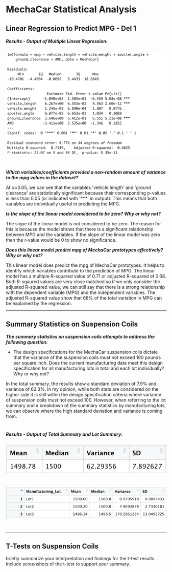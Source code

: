 # MechaCar Statistical Analysis



## Linear Regression to Predict MPG - Del 1

##### Results - Output of Multiple Linear Regression:

![linear regression](https://github.com/YanLuong/MechaCar_Statistical_Analysis/blob/main/screenshots/summary_linear_regression.png)

#
***Which variables/coefficients provided a non-random amount of variance to the mpg values in the dataset?***

At α=0.05, we can see that the variables 'vehicle length' and 'ground clearance' are statistically significant because their corresponding p-values is less than 0.05 (or indicated with '***' in output). This means that both variables are individually useful in predicting the MPG.

***Is the slope of the linear model considered to be zero? Why or why not?***

The slope of the linear model is not considered to be zero. The reason for this is because the model shows that there is a significant relationship between MPG and the variables. If the slope of the linear model was zero then the r-value would be 0 to show no significance.

***Does this linear model predict mpg of MechaCar prototypes effectively? Why or why not?***

This linear model does predict the mpg of MechaCar prototypes. It helps to identify which variables contribute to the prediction of MPG. The linear model has a multiple R-squared value of 0.71 or adjusted R-squared of 0.68. Both R-sqaured values are very close matched so if we only consider the adjusted R-squared value, we can still say that there is a strong relationship with the dependent variable (MPG) and the independent variables. The adjusted R-squared value show that 68% of the total variation in MPG can be explained by the regression.

----

## Summary Statistics on Suspension Coils

***The summary statistics on suspension coils attempts to address the following question:***

* The design specifications for the MechaCar suspension coils dictate that the variance of the suspension coils must not exceed 100 pounds per square inch. Does the current manufacturing data meet this design specification for all manufacturing lots in total and each lot individually? Why or why not? 

In the total summary, the results show a standard deviation of 7.9% and variance of 62.3%. In my opinion, while both stats are considered on the higher side it is still within the design specification criteria where variance of suspension coils must not exceed 100. However, when referring to the lot summary and a breakdown of the summary statistics by manufacturing lots, we can observe where the high standard deviation and variance is coming from.

#


##### Results - Output of Total Summary and Lot Summary: 




![total summar](https://github.com/YanLuong/MechaCar_Statistical_Analysis/blob/main/screenshots/total_summary_del2.png)


#

![summary lot](https://github.com/YanLuong/MechaCar_Statistical_Analysis/blob/main/screenshots/lot_summary_del2.png)

#







----
## T-Tests on Suspension Coils

briefly summarize your interpretation and findings for the t-test results. Include screenshots of the t-test to support your summary.
